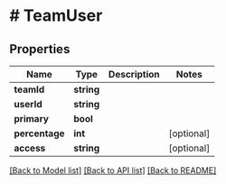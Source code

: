 # # TeamUser

## Properties

Name | Type | Description | Notes
------------ | ------------- | ------------- | -------------
**teamId** | **string** |  |
**userId** | **string** |  |
**primary** | **bool** |  |
**percentage** | **int** |  | [optional]
**access** | **string** |  | [optional]

[[Back to Model list]](../../README.md#models) [[Back to API list]](../../README.md#endpoints) [[Back to README]](../../README.md)
